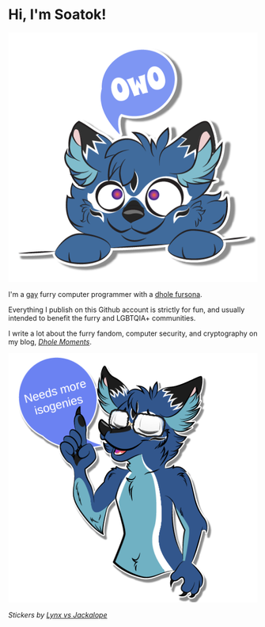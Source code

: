 # Hi, I'm Soatok!

![OwO what's this?](stickers/SoatokTelegrams2020-06.png)

I'm a [gay](https://soatok.blog/2020/06/09/pridemonth/)
furry computer programmer with a [dhole fursona](https://soatok.blog/2020/08/10/all-about-dholes-and-dhole-fursonas/).

Everything I publish on this Github account is strictly for fun,
and usually intended to benefit the furry and LGBTQIA+ communities.

I write a lot about the furry fandom, computer security, and 
cryptography on my blog, [*Dhole Moments*](https://soatok.blog).

![Needs more Isogenies](stickers/Soatok_STICKERPACKEDIT-Isogenies.png)

*Stickers by [Lynx vs Jackalope](https://twitter.com/lynxvsjackalope)*

